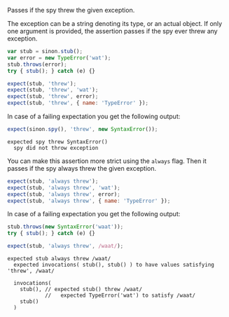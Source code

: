 Passes if the spy threw the given exception.

The exception can be a string denoting its type, or an actual
object. If only one argument is provided, the assertion passes if the
spy ever threw any exception.

```js
var stub = sinon.stub();
var error = new TypeError('wat');
stub.throws(error);
try { stub(); } catch (e) {}

expect(stub, 'threw');
expect(stub, 'threw', 'wat');
expect(stub, 'threw', error);
expect(stub, 'threw', { name: 'TypeError' });
```

In case of a failing expectation you get the following output:

```js
expect(sinon.spy(), 'threw', new SyntaxError());
```

```output
expected spy threw SyntaxError()
  spy did not throw exception
```

You can make this assertion more strict using the `always` flag. Then
it passes if the spy always threw the given exception.

```js
expect(stub, 'always threw');
expect(stub, 'always threw', 'wat');
expect(stub, 'always threw', error);
expect(stub, 'always threw', { name: 'TypeError' });
```

In case of a failing expectation you get the following output:

```js
stub.throws(new SyntaxError('waat'));
try { stub(); } catch (e) {}

expect(stub, 'always threw', /waat/);
```

```output
expected stub always threw /waat/
  expected invocations( stub(), stub() ) to have values satisfying 'threw', /waat/

  invocations(
    stub(), // expected stub() threw /waat/
            //   expected TypeError('wat') to satisfy /waat/
    stub()
  )
```
